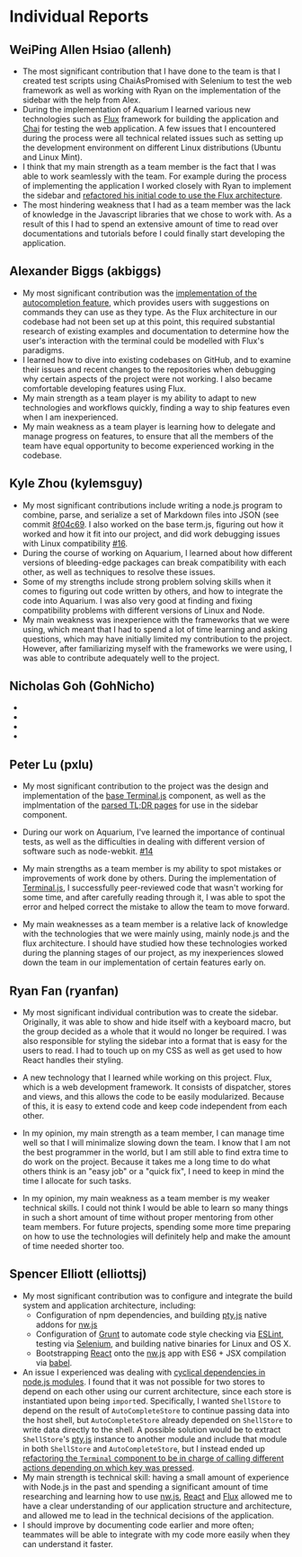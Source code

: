 Individual Reports
====================

WeiPing Allen Hsiao (allenh)
---------------------

- The most significant contribution that I have done to the team is that I created test scripts using ChaiAsPromised with Selenium to test the web framework as well as working with Ryan on the implementation of the sidebar with the help from Alex.
- During the implementation of Aquarium I learned various new technologies such as [Flux](https://facebook.github.io/flux/) framework for building the application and [Chai](http://chaijs.com/) for testing the web application. A few issues that I encountered during the process were all technical related issues such as setting up the development environment on different Linux distributions (Ubuntu and Linux Mint).
- I think that my main strength as a team member is the fact that I was able to work seamlessly with the team. For example during the process of implementing the application I worked closely with Ryan to implement the sidebar and [refactored his initial code to use the Flux architecture](https://github.com/UoT-CSC30x-W15/301W15-Prj-Team4-repo/commit/99bf4a9f9f4a43ff0a3a47682645728d7fe74d4c).
- The most hindering weakness that I had as a team member was the lack of knowledge in the Javascript libraries that we chose to work with. As a result of this I had to spend an extensive amount of time to read over documentations and tutorials before I could finally start developing the application.

Alexander Biggs (akbiggs)
---------------------

- My most significant contribution was the [implementation of the autocompletion feature](https://github.com/UoT-CSC30x-W15/301W15-Prj-Team4-repo/pull/24), which provides users with suggestions on commands they can use as they type. As the Flux architecture in our codebase had not been set up at this point, this required substantial research of existing examples and documentation to determine how the user's interaction with the terminal could be modelled with Flux's paradigms.
- I learned how to dive into existing codebases on GitHub, and to examine their issues and recent changes to the repositories when debugging why certain aspects of the project were not working. I also became comfortable developing features using Flux.
- My main strength as a team player is my ability to adapt to new technologies and workflows quickly, finding a way to ship features even when I am inexperienced.
- My main weakness as a team player is learning how to delegate and manage progress on features, to ensure that all the members of the team have equal opportunity to become experienced working in the codebase.

Kyle Zhou (kylemsguy)
---------------------

- My most significant contributions include writing a node.js program to combine, parse, and serialize a set of Markdown files into JSON (see commit [8f04c69](https://github.com/UoT-CSC30x-W15/301W15-Prj-Team4-repo/commit/8f04c696d20a6d5ebcec1414bcdd1c44215442d5). I also worked on the base term.js, figuring out how it worked and how it fit into our project, and did work debugging issues with Linux compatibility [#16](https://github.com/UoT-CSC30x-W15/301W15-Prj-Team4-repo/pull/16). 
- During the course of working on Aquarium, I learned about how different versions of bleeding-edge packages can break compatibility with each other, as well as techniques to resolve these issues. 
- Some of my strengths include strong problem solving skills when it comes to figuring out code written by others, and how to integrate the code into Aquarium. I was also very good at finding and fixing compatibility problems with different versions of Linux and Node.
- My main weakness was inexperience with the frameworks that we were using, which meant that I had to spend a lot of time learning and asking questions, which may have initially limited my contribution to the project. However, after familiarizing myself with the frameworks we were using, I was able to contribute adequately well to the project. 

Nicholas Goh (GohNicho)
---------------------

-
-
-
-

Peter Lu (pxlu)
---------------------

- My most significant contribution to the project was the design and implementation of the [base Terminal.js](https://github.com/UoT-CSC30x-W15/301W15-Prj-Team4-repo/pull/13) component, as well as the implmentation of the [parsed TL;DR pages](https://github.com/UoT-CSC30x-W15/301W15-Prj-Team4-repo/issues/29) for use in the sidebar component. 

- During our work on Aquarium, I've learned the importance of continual tests, as well as the difficulties in dealing with different version of software such as node-webkit. [#14](https://github.com/UoT-CSC30x-W15/301W15-Prj-Team4-repo/issues/14)

- My main strengths as a team member is my ability to spot mistakes or improvements of work done by others. During the implementation of [Terminal.js](https://github.com/UoT-CSC30x-W15/301W15-Prj-Team4-repo/pull/13), I successfully peer-reviewed code that wasn't working for some time, and after carefully reading through it, I was able to spot the error and helped correct the mistake to allow the team to move forward.

- My main weaknesses as a team member is a relative lack of knowledge with the technologies that we were mainly using, mainly node.js and the flux architecture. I should have studied how these technologies worked during the planning stages of our project, as my inexperiences slowed down the team in our implementation of certain features early on.
 

Ryan Fan (ryanfan)
---------------------

- My most significant individual contribution was to create the sidebar.  Originally, it was able to show and hide itself with a keyboard macro, but the group decided as a whole that it would no longer be required.  I was also responsible for styling the sidebar into a format that is easy for the users to read.  I had to touch up on my CSS as well as get used to how React handles their styling.

- A new technology that I learned while working on this project. Flux, which is a web development framework.  It consists of dispatcher, stores and views, and this allows the code to be easily modularized.  Because of this, it is easy to extend code and keep code independent from each other. 

- In my opinion, my main strength as a team member, I can manage time well so that I will minimalize slowing down the team.  I know that I am not the best programmer in the world, but I am still able to find extra time to do work on the project.  Because it takes me a long time to do what others think is an "easy job" or a "quick fix", I need to keep in mind the time I allocate for such tasks.

- In my opinion, my main weakness as a team member is my weaker technical skills.  I could not think I would be able to learn so many things in such a short amount of time without proper mentoring from other team members.  For future projects, spending some more time preparing on how to use the technologies will definitely help and make the amount of time needed shorter too.

Spencer Elliott (elliottsj)
---------------------

- My most significant contribution was to configure and integrate the build system and application architecture, including:
  - Configuration of npm dependencies, and building [pty.js][] native addons for [nw.js][]
  - Configuration of [Grunt](http://gruntjs.com/) to automate code style checking via [ESLint](http://eslint.org/), testing via [Selenium](http://www.seleniumhq.org/), and building native binaries for Linux and OS X.
  - Bootstrapping [React][] onto the [nw.js][] app with ES6 + JSX compilation via [babel](https://babeljs.io/).
- An issue I experienced was dealing with [cyclical dependencies in node.js modules](https://nodejs.org/api/modules.html#modules_cycles). I found that it was not possible for two stores to depend on each other using our current architecture, since each store is instantiated upon being `import`ed. Specifically, I wanted `ShellStore` to depend on the result of `AutoCompleteStore` to continue passing data into the host shell, but `AutoCompleteStore` already depended on `ShellStore` to write data directly to the shell. A possible solution would be to extract `ShellStore`'s [pty.js][] instance to another module and include that module in both `ShellStore` and `AutoCompleteStore`, but I instead ended up [refactoring the `Terminal` component to be in charge of calling different actions depending on which key was pressed](https://github.com/UoT-CSC30x-W15/301W15-Prj-Team4-repo/commit/2ff2078cc23d6192d386e955587c4e4ee99cf241#diff-647535f01552daaf415326a7584b136dR111).
- My main strength is technical skill: having a small amount of experience with Node.js in the past and spending a significant amount of time researching and learning how to use [nw.js][], [React][] and [Flux][] allowed me to have a clear understanding of our application structure and architecture, and allowed me to lead in the technical decisions of the application.
- I should improve by documenting code earlier and more often; teammates will be able to integrate with my code more easily when they can understand it faster.

[pty.js]: https://github.com/chjj/pty.js
[nw.js]: https://github.com/nwjs/nw.js
[react]: https://facebook.github.io/react/
[flux]: https://facebook.github.io/flux/
